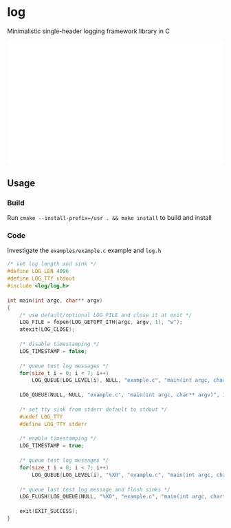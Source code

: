 # log

Minimalistic single-header logging framework library in C 

![](./examples/example.svg)

## Usage

### Build
Run `cmake --install-prefix=/usr . && make install` to build and install

### Code

Investigate the `examples/example.c` example and `log.h`

```c
/* set log length and sink */
#define LOG_LEN 4096
#define LOG_TTY stdout
#include <log/log.h>

int main(int argc, char** argv)
{
	/* use default/optional LOG_FILE and close it at exit */
	LOG_FILE = fopen(LOG_GETOPT_ITH(argc, argv, 1), "w");
	atexit(LOG_CLOSE);

	/* disable timestamping */
	LOG_TIMESTAMP = false;

	/* queue test log messages */
	for(size_t i = 0; i < 7; i++)
		LOG_QUEUE(LOG_LEVEL(i), NULL, "example.c", "main(int argc, char** argv)", 17, "Hello OwlFroggers World!");
		
	LOG_QUEUE(NULL, NULL, "example.c", "main(int argc, char** argv)", 19, "Hello OwlFroggers World!");

	/* set tty sink from stderr default to stdout */
	#undef LOG_TTY
	#define LOG_TTY stderr

	/* enable timestamping */
	LOG_TIMESTAMP = true;

	/* queue test log messages */
	for(size_t i = 0; i < 7; i++)
		LOG_QUEUE(LOG_LEVEL(i), "%X0", "example.c", "main(int argc, char** argv)", 30, "Hello OwlFroggers World!");

	/* queue last test log message and flush sinks */
	LOG_FLUSH(LOG_QUEUE(NULL, "%X0", "example.c", "main(int argc, char** argv)", 33, "Hello OwlFroggers World!"));

	exit(EXIT_SUCCESS);
}
```
